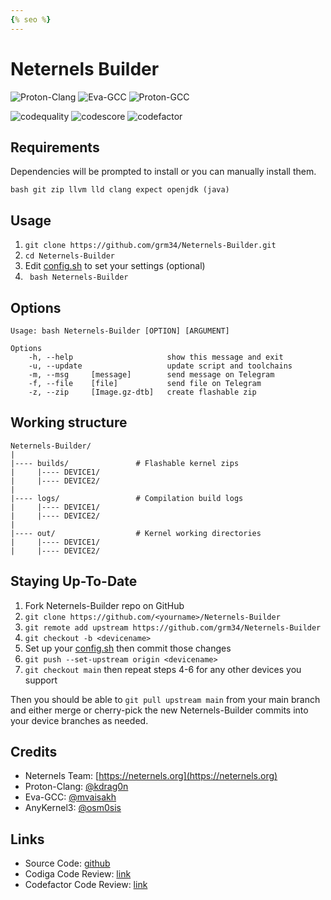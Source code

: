 ```yaml
---
{% seo %}
---
```

# Neternels Builder

![Proton-Clang](https://img.shields.io/badge/Proton--Clang-⛓-yellow)
![Eva-GCC](https://img.shields.io/badge/Eva--GCC-⛓-blue)
![Proton-GCC](https://img.shields.io/badge/Proton--GCC-⛓-red)

![codequality](https://api.codiga.io/project/23638/score/svg)
![codescore](https://api.codiga.io/project/23638/status/svg)
![codefactor](https://www.codefactor.io/repository/github/grm34/neternels-builder/badge)

## Requirements

Dependencies will be prompted to install or you can manually install them.

    bash git zip llvm lld clang expect openjdk (java)

## Usage

1. `git clone https://github.com/grm34/Neternels-Builder.git`
2. `cd Neternels-Builder`
3. Edit [config.sh](https://github.com/grm34/Neternels-Builder/blob/main/config.sh) to set your settings (optional)
4. ` bash Neternels-Builder`

## Options

    Usage: bash Neternels-Builder [OPTION] [ARGUMENT]

    Options
        -h, --help                     show this message and exit
        -u, --update                   update script and toolchains
        -m, --msg     [message]        send message on Telegram
        -f, --file    [file]           send file on Telegram
        -z, --zip     [Image.gz-dtb]   create flashable zip

## Working structure

    Neternels-Builder/
    |
    |---- builds/               # Flashable kernel zips
    |     |---- DEVICE1/
    |     |---- DEVICE2/
    |
    |---- logs/                 # Compilation build logs
    |     |---- DEVICE1/
    |     |---- DEVICE2/
    |
    |---- out/                  # Kernel working directories
    |     |---- DEVICE1/
    |     |---- DEVICE2/

## Staying Up-To-Date

1. Fork Neternels-Builder repo on GitHub
2. `git clone https://github.com/<yourname>/Neternels-Builder`
3. `git remote add upstream https://github.com/grm34/Neternels-Builder`
4. `git checkout -b <devicename>`
5. Set up your <devicename> [config.sh](https://github.com/grm34/Neternels-Builder/blob/main/config.sh) then commit those changes
6. `git push --set-upstream origin <devicename>`
7. `git checkout main` then repeat steps 4-6 for any other devices you support

Then you should be able to `git pull upstream main` from your main branch and either merge or cherry-pick the new Neternels-Builder commits into your device branches as needed.

##  Credits

* Neternels Team: [https://neternels.org](https://neternels.org)
* Proton-Clang: [@kdrag0n](https://github.com/kdrag0n)
* Eva-GCC: [@mvaisakh](https://github.com/mvaisakh)
* AnyKernel3: [@osm0sis](https://github.com/osm0sis)

## Links

* Source Code: [github](https://github.com/grm34/Neternels-Builder)
* Codiga Code Review: [link](https://app.codiga.io/public/project/23638/Neternels-Builder/dashboard)
* Codefactor Code Review: [link](https://www.codefactor.io/repository/github/grm34/neternels-builder)
